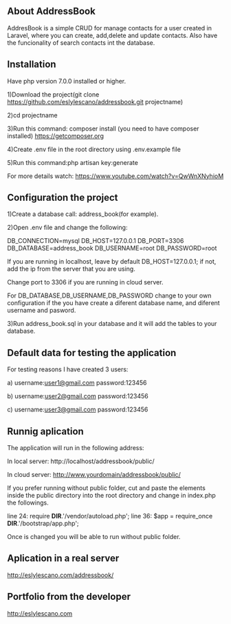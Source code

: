 

## About AddressBook

AddresBook is a simple CRUD for manage contacts for a user created in Laravel, where you can create, add,delete and update contacts. Also have the funcionality of search contacts int the database.

## Installation
Have php version 7.0.0 installed or higher.

1)Download the project(git clone https://github.com/eslylescano/addressbook.git projectname)

2)cd projectname

3)Run this command: composer install (you need to have composer installed)
https://getcomposer.org

4)Create .env file in the root directory using .env.example file

5)Run this command:php artisan key:generate

For more details watch: https://www.youtube.com/watch?v=QwWnXNyhioM

## Configuration the project
1)Create a database call: address_book(for example).

2)Open .env file and change the following:

DB_CONNECTION=mysql
DB_HOST=127.0.0.1
DB_PORT=3306
DB_DATABASE=address_book
DB_USERNAME=root
DB_PASSWORD=root

If you are running in localhost, leave by default DB_HOST=127.0.0.1; if not, add the ip from the server that you are using.

Change port to 3306 if you are running in cloud server.

For DB_DATABASE,DB_USERNAME,DB_PASSWORD change to your own configuration if the you have create a diferent database name, and diferent username and pasword.

3)Run address_book.sql in your database and it will add the tables to your database.

## Default data for testing the application
For testing reasons I have created 3 users:

a) username:user1@gmail.com
   password:123456

b) username:user2@gmail.com
   password:123456

c) username:user3@gmail.com
   password:123456

## Runnig aplication
The application will run in the following address:

In local server:
http://localhost/addressbook/public/

In cloud server:
http://www.yourdomain/addressbook/public/

If you prefer running without public folder, cut and paste the elements inside the public directory into the root directory and change in index.php the followings.

line 24: require __DIR__.'/vendor/autoload.php';
line 36: $app = require_once __DIR__.'/bootstrap/app.php';

Once is changed you will be able to run without public folder.

## Aplication in a real server
http://eslylescano.com/addressbook/

## Portfolio from the developer
http://eslylescano.com